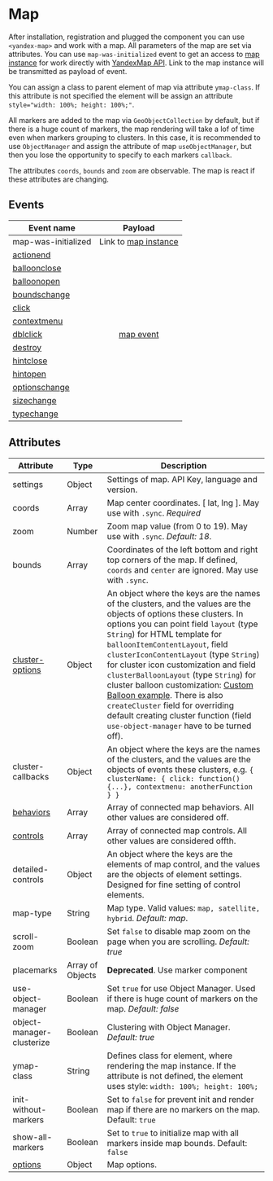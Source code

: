 # Map
After installation, registration and plugged the component you can use `<yandex-map>` and work with a map. All parameters of the map are set via attributes. You can use `map-was-initialized` event to get an access to [map instance](https://tech.yandex.ru/maps/doc/jsapi/2.1/ref/reference/Map-docpage/) for work directly with [YandexMap API](https://tech.yandex.ru/maps/doc/jsapi/2.1/quick-start/index-docpage/). Link to the map instance will be transmitted as payload of event.<br>

You can assign a class to parent element of map via attribute `ymap-class`. If this attribute is not specified the element will be assign an attribute `style="width: 100%; height: 100%;"`.<br>

All markers are added to the map via `GeoObjectCollection` by default, but if there is a huge count of markers, the map rendering will take a lof of time even when markers grouping to clusters. In this case, it is recommended to use `ObjectManager` and assign the attribute of map `useObjectManager`, but then you lose the opportunity to specify to each markers `callback`.<br>

The attributes `coords`, `bounds` and `zoom` are observable. The map is react if these attributes are changing.

## Events

<table>
  <thead>
    <tr>
      <th>Event name</th>
      <th>Payload</th>
    </tr>
  </thead>
  <tbody>
    <tr>
      <td>map-was-initialized</td>
      <td>Link to <a href="https://tech.yandex.ru/maps/doc/jsapi/2.1/ref/reference/Map-docpage/">map instance</a></td>
    </tr>
    <tr>
      <td><a href="https://tech.yandex.ru/maps/jsapi/doc/2.1/ref/reference/Map-docpage/#Map__events-summary">actionend</a></td>
      <td rowspan="13" style="text-align: center;">
        <a href="https://tech.yandex.ru/maps/doc/jsapi/2.1/dg/concepts/events-docpage/">map event</a>
      </td>
    </tr>
    <tr>
      <td><a href="https://tech.yandex.ru/maps/jsapi/doc/2.1/ref/reference/Map-docpage/#Map__events-summary">balloonclose</a></td>
    </tr>
    <tr>
      <td><a href="https://tech.yandex.ru/maps/jsapi/doc/2.1/ref/reference/Map-docpage/#Map__events-summary">balloonopen</a></td>
    </tr>
    <tr>
      <td><a href="https://tech.yandex.ru/maps/jsapi/doc/2.1/ref/reference/Map-docpage/#Map__events-summary">boundschange</a></td>
    </tr>
    <tr>
      <td><a href="https://tech.yandex.ru/maps/jsapi/doc/2.1/ref/reference/Map-docpage/#Map__events-summary">click</a></td>
    </tr>
    <tr>
      <td><a href="https://tech.yandex.ru/maps/jsapi/doc/2.1/ref/reference/Map-docpage/#Map__events-summary">contextmenu</a></td>
    </tr>
    <tr>
      <td><a href="https://tech.yandex.ru/maps/jsapi/doc/2.1/ref/reference/Map-docpage/#Map__events-summary">dblclick</a></td>
    </tr>
    <tr>
      <td><a href="https://tech.yandex.ru/maps/jsapi/doc/2.1/ref/reference/Map-docpage/#Map__events-summary">destroy</a></td>
    </tr>
    <tr>
      <td><a href="https://tech.yandex.ru/maps/jsapi/doc/2.1/ref/reference/Map-docpage/#Map__events-summary">hintclose</a></td>
    </tr>
    <tr>
      <td><a href="https://tech.yandex.ru/maps/jsapi/doc/2.1/ref/reference/Map-docpage/#Map__events-summary">hintopen</a></td>
    </tr>
    <tr>
      <td><a href="https://tech.yandex.ru/maps/jsapi/doc/2.1/ref/reference/Map-docpage/#Map__events-summary">optionschange</a></td>
    </tr>
    <tr>
      <td><a href="https://tech.yandex.ru/maps/jsapi/doc/2.1/ref/reference/Map-docpage/#Map__events-summary">sizechange</a></td>
    </tr>
    <tr>
      <td><a href="https://tech.yandex.ru/maps/jsapi/doc/2.1/ref/reference/Map-docpage/#Map__events-summary">typechange</a></td>
    </tr>
  </tbody>
</table>

## Attributes

| Attribute | Type | Description |
| ----- | ----- | ----- |
| settings | Object | Settings of map. API Key, language and version. |
| coords | Array | Map center coordinates. [ lat, lng ]. May use with `.sync`. *Required* |
| zoom | Number | Zoom map value (from 0 to 19). May use with `.sync`. *Default: 18*. |
| bounds | Array | Coordinates of the left bottom and right top corners of the map. If defined, `coords` and `center` are ignored. May use with `.sync`. |
| [cluster-options](https://tech.yandex.ru/maps/doc/jsapi/2.1/ref/reference/ClusterPlacemark-docpage/#param-options) | Object | An object where the keys are the names of the clusters, and the values are the objects of options these clusters. In options you can point field `layout` (type `String`) for HTML template for `balloonItemContentLayout`, field `clusterIconContentLayout` (type `String`) for cluster icon customization and field `clusterBalloonLayout` (type `String`) for cluster balloon customization: [Custom Balloon example](https://tech.yandex.ru/maps/jsbox/2.1/cluster_custom_balloon_content_layout). There is also `createCluster` field for overriding default creating cluster function (field `use-object-manager` have to be turned off).|
| cluster-callbacks | Object | An object where the keys are the names of the clusters, and the values are the objects of events these clusters, e.g. `{ clusterName: { click: function() {...}, contextmenu: anotherFunction } }` |
| [behaviors](https://tech.yandex.ru/maps/doc/jsapi/2.1/ref/reference/map.behavior.Manager-docpage/#param-behaviors) | Array | Array of connected map behaviors. All other values are considered off.|
| [controls](https://tech.yandex.ru/maps/doc/jsapi/2.1/ref/reference/control.Manager-docpage/#add-param-control) | Array | Array of connected map controls. All other values are considered offth.|
| detailed-controls | Object | An object where the keys are the elements of map control, and the values are the objects of element settings. Designed for fine setting of control elements. |
| map-type | String | Map type. Valid values: `map, satellite, hybrid`. *Default: map*. |
| scroll-zoom | Boolean | Set `false` to disable map zoom on the page when you are scrolling. *Default: true* |
| placemarks  | Array of Objects | **Deprecated**. Use marker component |
| use-object-manager  | Boolean | Set `true` for use Object Manager. Used if there is huge count of markers on the map. *Default: false* |
| object-manager-clusterize  | Boolean | Clustering with Object Manager. *Default: true* |
| ymap-class  | String | Defines class for element, where rendering the map instance. If the attribute is not defined, the element uses style: `width: 100%; height: 100%;` |
| init-without-markers  | Boolean | Set to `false` for prevent init and render map if there are no markers on the map. Default: `true` |
| show-all-markers  | Boolean | Set to `true` to initialize map with all markers inside map bounds. Default: `false` |
| [options](https://tech.yandex.ru/maps/doc/jsapi/2.1/ref/reference/Map-docpage/#Map__param-options) | Object | Map options. |

